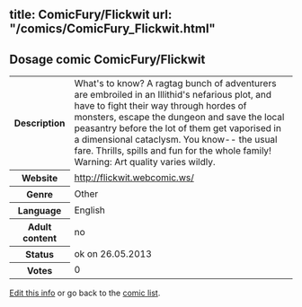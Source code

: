 title: ComicFury/Flickwit
url: "/comics/ComicFury_Flickwit.html"
---
Dosage comic ComicFury/Flickwit
-----------------------------------------

<p id="msg"></p>
<script type="text/javascript">
if (window.location.search === '?edit_info_mail=sent_ok') {
  var elem = document.getElementById("msg");
  elem.innerHTML = 'Edited information sucessfully sent for review, which is usually done daily. Thanks!';
  elem.className = 'ok';
}
</script>
<table class="comicinfo">
<tr>
<th>Description</th><td>What's to know? A ragtag bunch of adventurers are embroiled in an Illithid's nefarious plot, and have to fight their way through hordes of monsters, escape the dungeon and save the local peasantry before the lot of them get vaporised in a dimensional cataclysm. You know-- the usual fare. Thrills, spills and fun for the whole family! Warning: Art quality varies wildly.</td>
</tr>
<tr>
<th>Website</th><td><a href="http://flickwit.webcomic.ws/">http://flickwit.webcomic.ws/</a></td>
</tr>
<tr>
<th>Genre</th><td>Other</td>
</tr>
<tr>
<th>Language</th><td>English</td>
</tr>
<tr>
<th>Adult content</th><td>no</td>
</tr>
<tr>
<th>Status</th><td>ok on 26.05.2013</td>
</tr>
<tr>
<th>Votes</th><td>0</td>
</tr>
</table>

[Edit this info](ComicFury_Flickwit_edit.html) or go back to the [comic list](../comic-index.html).
